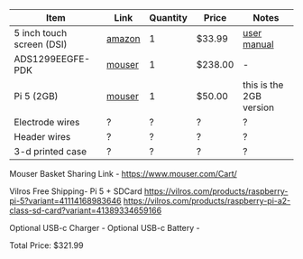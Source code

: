 
| Item | Link | Quantity | Price | Notes |
|---|---|---|---|---|
| 5 inch touch screen  (DSI) |[amazon](https://www.amazon.com/Hosyond-Touchscreen-Compatible-Capacitive-Driver-Free/dp/B0CXTFN8K9?source=ps-sl-shoppingads-lpcontext&ref_=fplfs&smid=A1PKC2PUMNR8VD&gQT=2&th=1) | 1 | $33.99 | [user manual](https://github.com/Hosyond/5-inch-DSI-Display/blob/main/5inch-DSI-Display_User_Manual--V1.4.pdf) |
| ADS1299EEGFE-PDK | [mouser](https://www.mouser.com/ProductDetail/Texas-Instruments/ADS1299EEGFE-PDK?qs=iFaFN7AS2WFPATY3SSqdeg%3D%3D) | 1 | $238.00 | - |
| Pi 5 (2GB) | [mouser](https://www.mouser.com/ProductDetail/Raspberry-Pi/SC1110?qs=IKkN%2F947nfD9lkt4mJ3PfA%3D%3D) | 1 | $50.00 | this is the 2GB version|
| Electrode wires | ? | ? | ? | ? |
| Header wires | ? | ? | ? | ? |
| 3-d printed case | ? | ? | ? | ? |

Mouser Basket Sharing Link - https://www.mouser.com/Cart/

Vilros Free Shipping- Pi 5 + SDCard
https://vilros.com/products/raspberry-pi-5?variant=41114168983646
https://vilros.com/products/raspberry-pi-a2-class-sd-card?variant=41389334659166

Optional USB-c Charger - 
Optional USB-c Battery - 

Total Price: $321.99